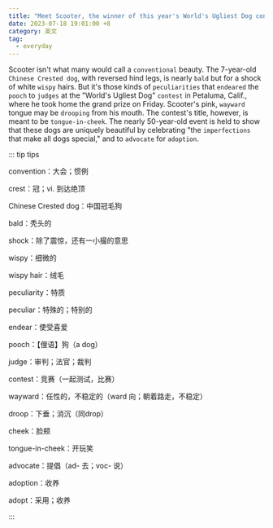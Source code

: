 ```yaml
---
title: "Meet Scooter, the winner of this year's World's Ugliest Dog contest"
date: 2023-07-18 19:01:00 +8
category: 英文
tag:
  - everyday
---
```


Scooter isn't what many would call a `conventional` beauty. The 7-year-old `Chinese Crested dog`, with reversed hind legs, is nearly `bald` but for a shock of white `wispy` hairs. But it's those kinds of `peculiarities` that `endeared` the `pooch` to `judges` at the "World's Ugliest Dog" `contest` in Petaluma, Calif., where he took home the grand prize on Friday. Scooter's pink, `wayward` tongue may be `drooping` from his mouth. The contest's title, however, is meant to be `tongue-in-cheek`. The nearly 50-year-old event is held to show that these dogs are uniquely beautiful by celebrating "the `imperfections` that make all dogs special," and to `advocate` for `adoption`.

::: tip tips

convention：大会；惯例

crest：冠；vi. 到达绝顶

Chinese Crested dog：中国冠毛狗

bald：秃头的

shock：除了震惊，还有一小撮的意思

wispy：细微的

wispy hair：绒毛

peculiarity：特质

peculiar：特殊的；特别的

endear：使受喜爱

pooch：【俚语】狗（a dog）

judge：审判；法官；裁判

contest：竞赛（一起测试，比赛）

wayward：任性的，不稳定的（ward 向；朝着路走，不稳定）

droop：下垂；消沉（同drop）

cheek：脸颊

tongue-in-cheek：开玩笑

advocate：提倡（ad- 去；voc- 说）

adoption：收养

adopt：采用；收养

:::
